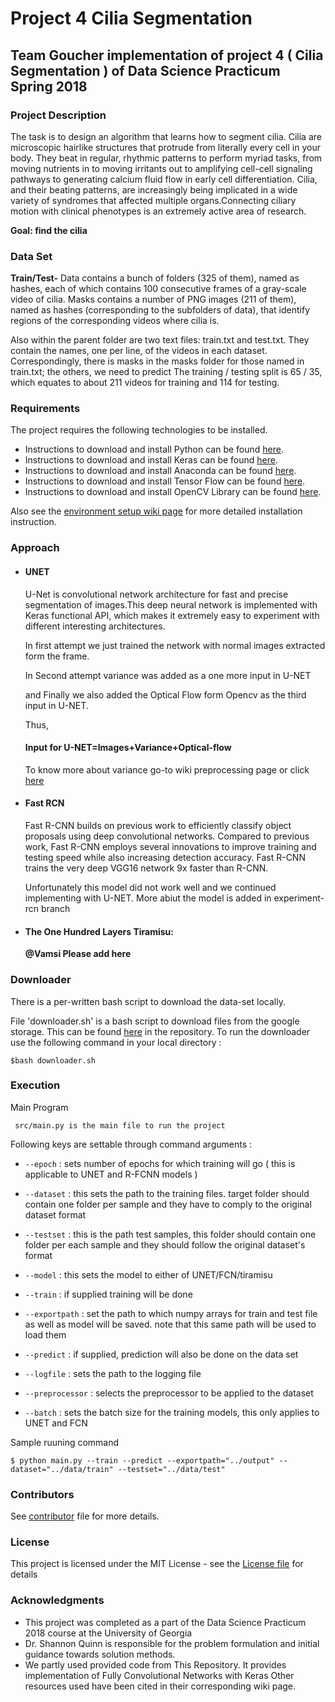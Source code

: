 # Project 4 Cilia Segmentation
## Team Goucher implementation of project 4 ( Cilia Segmentation ) of Data Science Practicum Spring 2018

### Project Description 

The task is to design an algorithm that learns how to segment cilia. Cilia are microscopic hairlike structures that protrude from literally every cell in your body. They beat in regular, rhythmic patterns to perform myriad tasks, from moving nutrients in to moving irritants out to amplifying cell-cell signaling pathways to generating calcium fluid flow in early cell differentiation. Cilia, and their beating patterns, are increasingly being implicated in a wide variety of syndromes that affected multiple organs.Connecting ciliary motion with clinical phenotypes is an extremely active area of research.

**Goal: find the cilia**


### Data Set

**Train/Test-** Data contains a bunch of folders (325 of them), named as hashes, each of which contains 100 consecutive frames of a gray-scale video of cilia. Masks contains a number of PNG images (211 of them), named as hashes (corresponding to the subfolders of data), that identify regions of the corresponding videos where cilia is.

Also within the parent folder are two text files: train.txt and test.txt. They contain the names, one per line, of the videos in each dataset. Correspondingly, there is masks in the masks folder for those named in train.txt; the others, we need to predict The training / testing split is 65 / 35, which equates to about 211 videos for training and 114 for testing.


### Requirements

The project requires the following technologies to be installed.
* Instructions to download and install Python can be found [here](https://www.python.org/).
* Instructions to download and install Keras can be found [here](https://keras.io/).
* Instructions to download and install Anaconda can be found [here](https://www.continuum.io/downloads).
* Instructions to download and install Tensor Flow can be found [here](https://www.tensorflow.org/install/install_mac).
* Instructions to download and install OpenCV Library can be found [here](https://opencv.org/).

Also see the [environment setup wiki page](https://github.com/dsp-uga/goucher/wiki/Environment-Setup) for more detailed installation instruction.

### Approach

* #### UNET
    U-Net is convolutional network architecture for fast and precise segmentation of images.This deep neural network is implemented with    Keras functional API, which makes it extremely easy to experiment with different interesting architectures.

  In first attempt we just trained the network with normal images extracted form the frame.

  In Second attempt variance was added as a one more input in U-NET

  and Finally we also added the Optical Flow form Opencv as the third input in U-NET.

  Thus,

  #### Input for U-NET=Images+Variance+Optical-flow
  To know more about variance go-to wiki preprocessing page or click [here](https://github.com/dsp-uga/goucher/wiki/Pre-Processing)
  
* #### Fast RCN

  Fast R-CNN builds on previous     work to efficiently classify object proposals using deep convolutional networks. Compared to  previous work, Fast R-CNN employs several innovations to improve training and testing speed while also increasing detection accuracy. Fast R-CNN  trains the very deep      VGG16 network 9x faster than R-CNN.

  Unfortunately this model did not work well and we continued implementing with U-NET.
  More abiut the model is added in experiment-rcn branch

* #### The One Hundred Layers Tiramisu:

  **@Vamsi Please add here**

### Downloader

There is a per-written bash script to download the data-set locally.

File 'downloader.sh' is a bash script to download files from the google storage.
This can be found [here](https://github.com/dsp-uga/goucher/blob/Experimental-RCN/data/downloader.sh) in the repository.
To run the downloader use the following command in your local directory :

`$bash downloader.sh`
  
 ### Execution
Main Program

  ` src/main.py is the main file to run the project`
  
Following keys are settable through command arguments :

* `--epoch` : sets number of epochs for which training will go ( this is applicable to UNET and R-FCNN models )

* `--dataset` : this sets the path to the training files. target folder should contain one folder per sample and they have to comply to the original dataset format
* `--testset` : this is the path test samples, this folder should contain one folder per each sample and they should follow the original dataset's format
* `--model` : this sets the model to either of UNET/FCN/tiramisu
* `--train` : if supplied training will be done
* `--exportpath` : set the path to which numpy arrays for train and test file as well as model will be saved. note that this same path will be used to load them
* `--predict` : if supplied, prediction will also be done on the data set
* `--logfile` : sets the path to the logging file
* `--preprocessor` : selects the preprocessor to be applied to the dataset
* `--batch` : sets the batch size for the training models, this only applies to UNET and FCN

Sample ruuning command

`$ python main.py --train --predict --exportpath="../output" --dataset="../data/train" --testset="../data/test"`

### Contributors

See [contributor]() file for more details.

### License

This project is licensed under the MIT License - see the [License file](https://github.com/dsp-uga/goucher/blob/master/LICENSE) for details

### Acknowledgments

* This project was completed as a part of the Data Science Practicum 2018 course at the University of Georgia
* Dr. Shannon Quinn is responsible for the problem formulation and initial guidance towards solution methods.
* We partly used provided code from This Repository. It provides implementation of Fully Convolutional Networks with Keras
Other resources used have been cited in their corresponding wiki page.

